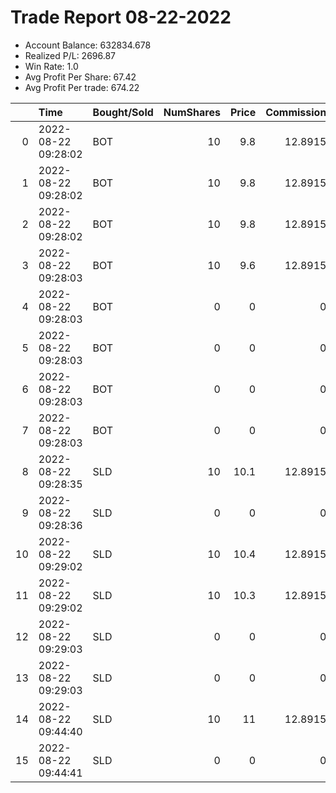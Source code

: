 # Trade Report 08-22-2022
- Account Balance: 632834.678
- Realized P/L: 2696.87
- Win Rate: 1.0
- Avg Profit Per Share: 67.42
- Avg Profit Per trade: 674.22

|    | Time                | Bought/Sold   |   NumShares |   Price |   Commission |   RealizedPL | Name                  |
|---:|:--------------------|:--------------|------------:|--------:|-------------:|-------------:|:----------------------|
|  0 | 2022-08-22 09:28:02 | BOT           |          10 |     9.8 |      12.8915 |        0     | Shares of SPX 4160.0P |
|  1 | 2022-08-22 09:28:02 | BOT           |          10 |     9.8 |      12.8915 |        0     | Shares of SPX 4160.0P |
|  2 | 2022-08-22 09:28:02 | BOT           |          10 |     9.8 |      12.8915 |        0     | Shares of SPX 4160.0P |
|  3 | 2022-08-22 09:28:03 | BOT           |          10 |     9.6 |      12.8915 |        0     | Shares of SPX 4160.0P |
|  4 | 2022-08-22 09:28:03 | BOT           |           0 |     0   |       0      |        0     | Short Pointer 001 DB  |
|  5 | 2022-08-22 09:28:03 | BOT           |           0 |     0   |       0      |        0     | Short Pointer 002 DB  |
|  6 | 2022-08-22 09:28:03 | BOT           |           0 |     0   |       0      |        0     | Short Pointer 003 DB  |
|  7 | 2022-08-22 09:28:03 | BOT           |           0 |     0   |       0      |        0     | Short Pointer 009 DB  |
|  8 | 2022-08-22 09:28:35 | SLD           |          10 |    10.1 |      12.8915 |      324.217 | Shares of SPX 4160.0P |
|  9 | 2022-08-22 09:28:36 | SLD           |           0 |     0   |       0      |        0     | Short Pointer 003 DB  |
| 10 | 2022-08-22 09:29:02 | SLD           |          10 |    10.4 |      12.8915 |      624.217 | Shares of SPX 4160.0P |
| 11 | 2022-08-22 09:29:02 | SLD           |          10 |    10.3 |      12.8915 |      524.217 | Shares of SPX 4160.0P |
| 12 | 2022-08-22 09:29:03 | SLD           |           0 |     0   |       0      |        0     | Short Pointer 002 DB  |
| 13 | 2022-08-22 09:29:03 | SLD           |           0 |     0   |       0      |        0     | Short Pointer 009 DB  |
| 14 | 2022-08-22 09:44:40 | SLD           |          10 |    11   |      12.8915 |     1224.22  | Shares of SPX 4160.0P |
| 15 | 2022-08-22 09:44:41 | SLD           |           0 |     0   |       0      |        0     | Short Pointer 001 DB  |